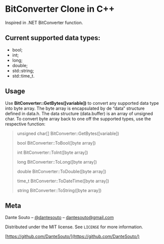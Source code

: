 # BitConverter Clone in C++

Inspired in .NET BitConverter function.

## Current supported data types:

* bool;
* int;
* long;
* double;
* std::string;
* std::time_t.

## Usage

Use **BitConverter::GetBytes([variable])** to convert any supported data type into byte array. 
The byte array is encapsulated by de “data” structure defined in data.h. The data structure (data.buffer) is an array of unsigned char.
To convert byte array back to one off the supported types, use the respective function:

> unsigned char[] BitConverter::GetBytes([variable])
> 
> bool BitConverter::ToBool([byte array])
> 
> int BitConverter::ToInt([byte array])
> 
> long BitConverter::ToLong([byte array])
> 
> double BitConverter::ToDouble([byte array])
> 
> time_t BitConverter::ToDateTime([byte array])
> 
> string BitConverter::ToString([byte array])

## Meta

Dante Souto – [@dantesouto](https://twitter.com/dantesouto) – dantesouto@gmail.com

Distributed under the MIT license. See ``LICENSE`` for more information.

[https://github.com/DanteSouto/](https://github.com/DanteSouto/)
